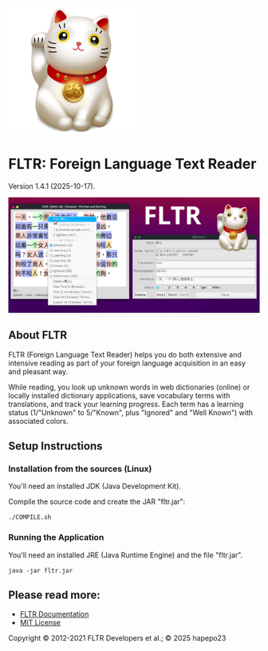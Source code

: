 ![FLTR](icons/icon256.png)

# FLTR: Foreign Language Text Reader

Version 1.4.1 (2025-10-17). 

![Screenshot](fltr_screenshot.png)

## About FLTR

FLTR (Foreign Language Text Reader) helps you do both extensive and intensive reading as part of your foreign language acquisition in an easy and pleasant way.

While reading, you look up unknown words in web dictionaries (online) or locally installed dictionary applications, save vocabulary terms with translations, and track your learning progress. Each term has a learning status (1/"Unknown" to 5/"Known", plus "Ignored" and "Well Known") with associated colors.

## Setup Instructions

### Installation from the sources (Linux)

You'll need an installed JDK (Java Development Kit).

Compile the source code and create the JAR "fltr.jar":

   ```
   ./COMPILE.sh
   ```

### Running the Application

You'll need an installed JRE (Java Runtime Engine) and the file "fltr.jar".

   ```
   java -jar fltr.jar
   ```

## Please read more:

- [FLTR Documentation](FLTR_Documentation.pdf)
- [MIT License](LICENSE)

Copyright © 2012-2021 FLTR Developers et al.; © 2025 hapepo23
